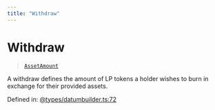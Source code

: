 ```yaml
---
title: "Withdraw"
---
```


# Withdraw

> [`AssetAmount`](../classes/AssetAmount.md)

A withdraw defines the amount of LP tokens a holder wishes to burn in exchange
for their provided assets.

Defined in:  [@types/datumbuilder.ts:72](https://github.com/SundaeSwap-finance/sundae-sdk/blob/main/packages/core/src/@types/datumbuilder.ts#L72)
